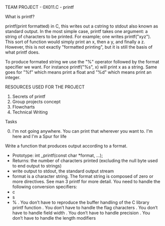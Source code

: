 TEAM PROJECT - 0X011.C - printf

What is printf?

printf(print formatted) in C, this writes out a cstring to stdout also known as standard output. In the most simple case, printf takes one argument: a string of characters to be printed. For example; one writes printf("xyz"). This sort of function would simply print an x, then a y, and finally a z. However, this is not exactly "formatted printing", but it is still the basis of what printf does.

To produce formated string we use the "%" operator followed by the format specifier we want. For instance printf("%s", x) will print x as a string. Same goes for "%f" which means print a float and "%d" which means print an integer.

RESOURCES USED FOR THE PROJECT

1. Secrets of printf
2. Group projects concept
3. Flowcharts
4. Technical Writing

Tasks

0. I'm not going anywhere. You can print that wherever you want to. I'm here and I'm a Spur for life

Write a function that produces output according to a format.

- Prototype: int _printf(const char *format, ...);
- Returns: the number of characters printed (excluding the null byte used to end output to strings)
- write output to stdout, the standard output stream
- format is a character string. The format string is composed of zero or more directives. See man 3 printf for more detail. You need to handle the following conversion specifiers:
- c
- s
- %
. You don’t have to reproduce the buffer handling of the C library printf function
. You don’t have to handle the flag characters
. You don’t have to handle field width
. You don’t have to handle precision
. You don’t have to handle the length modifiers
